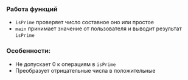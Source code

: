 ### Работа функций

- `isPrime` проверяет число составное оно или простое
- `main` принимает значение от пользователя и выводит результат `isPrime`

### Особенности:
- Не допускает 0 к операциям в `isPrime`
- Преобразует отрицательные числа в положительные
